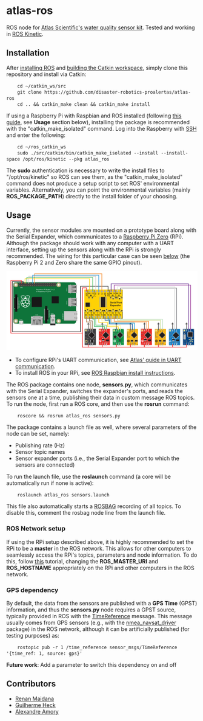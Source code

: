 # atlas-ros

ROS node for [Atlas Scientific's water quality sensor kit](https://www.atlas-scientific.com/product_pages/kits/env-sds-kit.html). Tested and working in [ROS Kinetic](http://wiki.ros.org/kinetic).

## Installation

After [installing ROS](http://wiki.ros.org/kinetic/Installation) and [building the Catkin workspace](http://wiki.ros.org/ROS/Tutorials/InstallingandConfiguringROSEnvironment#Create_a_ROS_Workspace), simply clone this repository and install via Catkin:

```
    cd ~/catkin_ws/src
    git clone https://github.com/disaster-robotics-proalertas/atlas-ros
    cd .. && catkin_make clean && catkin_make install
```

If using a Raspberry Pi with Raspbian and ROS installed (following [this guide](http://wiki.ros.org/ROSberryPi/Installing%20ROS%20Kinetic%20on%20the%20Raspberry%20Pi), see __Usage__ section below), installing the package is recommended with the "catkin_make_isolated" command. Log into the Raspberry with [SSH](https://www.openssh.com/) and enter the following:

```
    cd ~/ros_catkin_ws
    sudo ./src/catkin/bin/catkin_make_isolated --install --install-space /opt/ros/kinetic --pkg atlas_ros
```

The __sudo__ authentication is necessary to write the install files to "/opt/ros/kinetic" so ROS can see them, as the "catkin_make_isolated" command does not produce a setup script to set ROS' environmental variables. Alternatively, you can point the environmental variables (mainly __ROS_PACKAGE_PATH__) directly to the install folder of your choosing.

## Usage

Currently, the sensor modules are mounted on a prototype board along with the Serial Expander, which communicates to a [Raspberry Pi Zero](https://www.raspberrypi.org/products/raspberry-pi-zero/) (RPi). Although the package should work with any computer with a UART interface, setting up the sensors along with the RPi is strongly recommended. The wiring for this particular case can be seen [below](./rpi-protoboard-wiring.png) (the Raspberry Pi 2 and Zero share the same GPIO pinout).

![](rpi-protoboard-wiring.png)

* To configure RPi's UART communication, see [Atlas' guide in UART communication](https://www.atlas-scientific.com/_files/code/pi_sample_code.pdf).
* To install ROS in your RPi, see [ROS Raspbian install instructions](http://wiki.ros.org/ROSberryPi/Installing%20ROS%20Kinetic%20on%20the%20Raspberry%20Pi).

The ROS package contains one node, __sensors.py__, which communicates with the Serial Expander, switches the expander's ports, and reads the sensors one at a time, publishing their data in custom message ROS topics.
To run the node, first run a ROS core, and then use the __rosrun__ command:

```
    roscore && rosrun atlas_ros sensors.py
```

The package contains a launch file as well, where several parameters of the node can be set, namely:

* Publishing rate (Hz)
* Sensor topic names
* Sensor expander ports (i.e., the Serial Expander port to which the sensors are connected)

To run the launch file, use the __roslaunch__ command (a core will be automatically run if none is active):

```
    roslaunch atlas_ros sensors.launch
```

This file also automatically starts a [ROSBAG](http://wiki.ros.org/rosbag) recording of all topics. To disable this, comment the rosbag node line from the launch file.

### ROS Network setup

If using the RPi setup described above, it is highly recommended to set the RPi to be a __master__ in the ROS network.
This allows for other computers to seamlessly access the RPi's topics, parameters and node information.
To do this, follow [this](http://wiki.ros.org/ROS/NetworkSetup) tutorial, changing the __ROS_MASTER_URI__ and __ROS_HOSTNAME__ appropriately on the RPi and other computers in the ROS network.

### GPS dependency

By default, the data from the sensors are published with a __GPS Time__ (GPST) information, and thus the __sensors.py__ node requires a GPST source, typically provided in ROS with the [TimeReference](http://docs.ros.org/jade/api/sensor_msgs/html/msg/TimeReference.html) message. This message usually comes from GPS sensors (e.g., with the [nmea_navsat_driver](http://wiki.ros.org/nmea_navsat_driver) package) in the ROS network, although it can be artificially published (for testing purposes) as:

```
    rostopic pub -r 1 /time_reference sensor_msgs/TimeReference '{time_ref: 1, source: gps}'
```

__Future work__: Add a parameter to switch this dependency on and off

## Contributors

* [Renan Maidana](https://github.com/rgmaidana)
* [Guilherme Heck](https://dblp.uni-trier.de/pers/hd/h/Heck:Guilherme)
* [Alexandre Amory](https://github.com/amamory)

